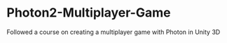 # Photon2-Multiplayer-Game

Followed a course on creating a multiplayer game with Photon in Unity 3D
